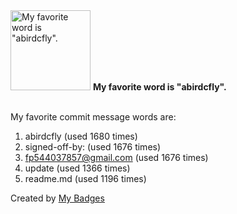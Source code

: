 <img src="https://my-badges.github.io/my-badges/favorite-word.png" alt="My favorite word is &quot;abirdcfly&quot;." title="My favorite word is &quot;abirdcfly&quot;." width="128">
<strong>My favorite word is &quot;abirdcfly&quot;.</strong>
<br><br>

My favorite commit message words are:

1. abirdcfly (used 1680 times)
2. signed-off-by: (used 1676 times)
3. <fp544037857@gmail.com> (used 1676 times)
4. update (used 1366 times)
5. readme.md (used 1196 times)


Created by <a href="https://github.com/my-badges/my-badges">My Badges</a>